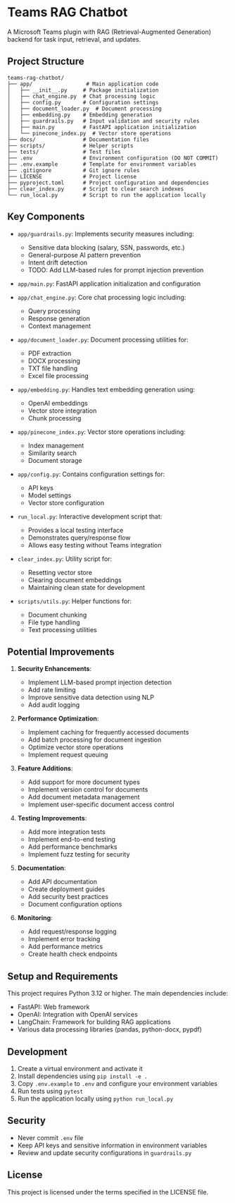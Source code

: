 # Teams RAG Chatbot

A Microsoft Teams plugin with RAG (Retrieval-Augmented Generation) backend for task input, retrieval, and updates.

## Project Structure

```
teams-rag-chatbot/
├── app/                 # Main application code
│   ├── __init__.py     # Package initialization
│   ├── chat_engine.py  # Chat processing logic
│   ├── config.py       # Configuration settings
│   ├── document_loader.py  # Document processing
│   ├── embedding.py    # Embedding generation
│   ├── guardrails.py   # Input validation and security rules
│   ├── main.py         # FastAPI application initialization
│   └── pinecone_index.py  # Vector store operations
├── docs/               # Documentation files
├── scripts/            # Helper scripts
├── tests/              # Test files
├── .env                # Environment configuration (DO NOT COMMIT)
├── .env.example        # Template for environment variables
├── .gitignore          # Git ignore rules
├── LICENSE             # Project license
├── pyproject.toml      # Project configuration and dependencies
├── clear_index.py      # Script to clear search indexes
└── run_local.py        # Script to run the application locally
```

## Key Components

- `app/guardrails.py`: Implements security measures including:
  - Sensitive data blocking (salary, SSN, passwords, etc.)
  - General-purpose AI pattern prevention
  - Intent drift detection
  - TODO: Add LLM-based rules for prompt injection prevention

- `app/main.py`: FastAPI application initialization and configuration

- `app/chat_engine.py`: Core chat processing logic including:
  - Query processing
  - Response generation
  - Context management

- `app/document_loader.py`: Document processing utilities for:
  - PDF extraction
  - DOCX processing
  - TXT file handling
  - Excel file processing

- `app/embedding.py`: Handles text embedding generation using:
  - OpenAI embeddings
  - Vector store integration
  - Chunk processing

- `app/pinecone_index.py`: Vector store operations including:
  - Index management
  - Similarity search
  - Document storage

- `app/config.py`: Contains configuration settings for:
  - API keys
  - Model settings
  - Vector store configuration

- `run_local.py`: Interactive development script that:
  - Provides a local testing interface
  - Demonstrates query/response flow
  - Allows easy testing without Teams integration

- `clear_index.py`: Utility script for:
  - Resetting vector store
  - Clearing document embeddings
  - Maintaining clean state for development

- `scripts/utils.py`: Helper functions for:
  - Document chunking
  - File type handling
  - Text processing utilities

## Potential Improvements

1. **Security Enhancements**:
   - Implement LLM-based prompt injection detection
   - Add rate limiting
   - Improve sensitive data detection using NLP
   - Add audit logging

2. **Performance Optimization**:
   - Implement caching for frequently accessed documents
   - Add batch processing for document ingestion
   - Optimize vector store operations
   - Implement request queuing

3. **Feature Additions**:
   - Add support for more document types
   - Implement version control for documents
   - Add document metadata management
   - Implement user-specific document access control

4. **Testing Improvements**:
   - Add more integration tests
   - Implement end-to-end testing
   - Add performance benchmarks
   - Implement fuzz testing for security

5. **Documentation**:
   - Add API documentation
   - Create deployment guides
   - Add security best practices
   - Document configuration options

6. **Monitoring**:
   - Add request/response logging
   - Implement error tracking
   - Add performance metrics
   - Create health check endpoints

## Setup and Requirements

This project requires Python 3.12 or higher. The main dependencies include:
- FastAPI: Web framework
- OpenAI: Integration with OpenAI services
- LangChain: Framework for building RAG applications
- Various data processing libraries (pandas, python-docx, pypdf)

## Development

1. Create a virtual environment and activate it
2. Install dependencies using `pip install -e .`
3. Copy `.env.example` to `.env` and configure your environment variables
4. Run tests using `pytest`
5. Run the application locally using `python run_local.py`

## Security

- Never commit `.env` file
- Keep API keys and sensitive information in environment variables
- Review and update security configurations in `guardrails.py`

## License

This project is licensed under the terms specified in the LICENSE file.
